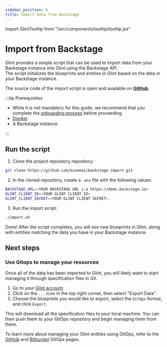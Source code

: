 ```yaml
---
sidebar_position: 6
title: Import data from Backstage
---
```


import GlintTooltip from "/src/components/tooltip/tooltip.jsx"

# Import from Backstage

Glint provides a simple script that can be used to import data from your Backstage instance into Glint using the Backstage API.  
The script initializes the <GlintTooltip id="blueprint">blueprints</GlintTooltip> and <GlintTooltip id="entity">entities</GlintTooltip> in Glint based on the data in your Backstage instance.

The source code of the import script is open and available on [**GitHub**](https://github.com/kozmoai/backstage-import.git).

:::tip Prerequisites

- While it is not mandatory for this guide, we recommend that you complete the [onboarding process](/quickstart) before proceeding.
- [Docker](https://docs.docker.com/engine/install/).
- A Backstage instance.

:::

## Run the script

1. Clone the project repository repository:

```bash showLineNumbers
git clone https://github.com/kozmoai/backstage-import.git
```

2. In the cloned repository, create a `.env` file with the following values:

```bash showLineNumbers
BACKSTAGE_URL=<YOUR BACKSTAGE URL i.e https://demo.backstage.io>
GLINT_CLIENT_ID=<YOUR GLINT CLIENT ID>
GLINT_CLIENT_SECRET=<YOUR GLINT CLIENT SECRET>
```

3. Run the import script:

```bash showLineNumbers
./import.sh
```

Done! After the script completes, you will see new <GlintTooltip id="blueprint">blueprints</GlintTooltip> in Glint, along with <GlintTooltip id="entity">entities</GlintTooltip> matching the data you have in your Backstage instance.

## Next steps

### Use Gitops to manage your resources

Once all of the data has been imported to Glint, you will likely want to start managing it through specification files in Git.

1. Go to your [Glint account](https://app.useglint.io/).
2. Click on the `...` icon in the top right corner, then select "Export Data".
3. Choose the blueprints you would like to export, select the `GitOps` format, and click `Export`.

This will download all the specification files to your local machine. You can then push them to your GitOps repository and begin managing them from there.

To learn more about managing your Glint entities using GitOps, refer to the [GitHub](/build-your-software-catalog/sync-data-to-catalog/git/github/gitops/gitops.md) and [Bitbucket](/build-your-software-catalog/sync-data-to-catalog/git/bitbucket/gitops/gitops.md) GitOps pages.
